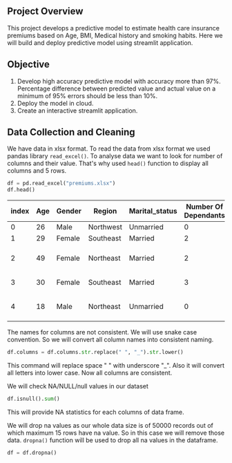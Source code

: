 ## Project Overview
This project develops a predictive model to estimate health care insurance premiums based on Age, BMI, Medical history and smoking habits. Here we will build and deploy predictive model using streamlit application.

## Objective
1. Develop high accuracy predictive model with accuracy more than 97%. Percentage difference between predicted value and actual value on a minimum of 95% errors should be less than 10%.
2. Deploy the model in cloud.
3. Create an interactive streamlit application.

## Data Collection and Cleaning

We have data in xlsx format. To read the data from xlsx format we used pandas library `read_excel()`. To analyse data we want to look for number of columns and their value. That's why used `head()` function to display all columns and 5 rows.
```python
df = pd.read_excel("premiums.xlsx")
df.head()
```
|index|Age|Gender|Region|Marital\_status|Number Of Dependants|BMI\_Category|Smoking\_Status|Employment\_Status|Income\_Level|Income\_Lakhs|Medical History|Insurance\_Plan|Annual\_Premium\_Amount|
|---|---|---|---|---|---|---|---|---|---|---|---|---|---|
|0|26|Male|Northwest|Unmarried|0|Normal|No Smoking|Salaried|\<10L|6|Diabetes|Bronze|9053|
|1|29|Female|Southeast|Married|2|Obesity|Regular|Salaried|\<10L|6|Diabetes|Bronze|16339|
|2|49|Female|Northeast|Married|2|Normal|No Smoking|Self-Employed|10L - 25L|20|High blood pressure|Silver|18164|
|3|30|Female|Southeast|Married|3|Normal|No Smoking|Salaried|\> 40L|77|No Disease|Gold|20303|
|4|18|Male|Northeast|Unmarried|0|Overweight|Regular|Self-Employed|\> 40L|99|High blood pressure|Silver|13365|

The names for columns are not consistent. We will use snake case convention. So we will convert all column names into consistent naming. 
```python
df.columns = df.columns.str.replace(" ", "_").str.lower()
```
This command will replace space " " with underscore "_". Also it will convert all letters into lower case. Now all columns are consistent.

We will check NA/NULL/null values in our dataset
```python
df.isnull().sum()
```
This will provide NA statistics for each columns of data frame.

We will drop na values as our whole data size is of 50000 records out of which maximum 15 rows have na value. So in this case we will remove those data. ```dropna()``` function will be used to drop all na values in the dataframe. 
```python
df = df.dropna()
```

